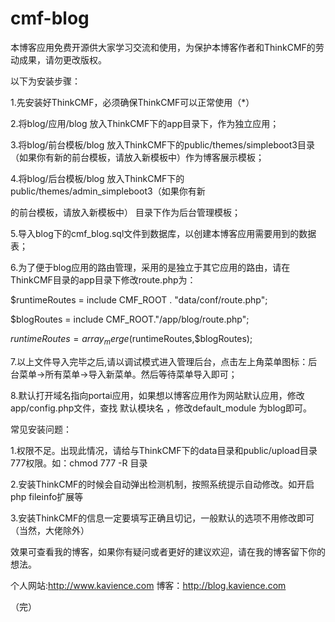 # cmf-blog
本博客应用免费开源供大家学习交流和使用，为保护本博客作者和ThinkCMF的劳动成果，请勿更改版权。



以下为安装步骤：



1.先安装好ThinkCMF，必须确保ThinkCMF可以正常使用（*）



2.将blog/应用/blog  放入ThinkCMF下的app目录下，作为独立应用；



3.将blog/前台模板/blog 放入ThinkCMF下的public/themes/simpleboot3目录（如果你有新的前台模板，请放入新模板中）作为博客展示模板；



4.将blog/后台模板/blog 放入ThinkCMF下的public/themes/admin_simpleboot3（如果你有新

的前台模板，请放入新模板中） 目录下作为后台管理模板；



5.导入blog下的cmf_blog.sql文件到数据库，以创建本博客应用需要用到的数据表；



6.为了便于blog应用的路由管理，采用的是独立于其它应用的路由，请在ThinkCMF目录的app目录下修改route.php为：

 $runtimeRoutes = include CMF_ROOT . "data/conf/route.php";



 $blogRoutes = include CMF_ROOT."/app/blog/route.php";



 $runtimeRoutes = array_merge($runtimeRoutes,$blogRoutes);



7.以上文件导入完毕之后,请以调试模式进入管理后台，点击左上角菜单图标：后台菜单->所有菜单->导入新菜单。然后等待菜单导入即可；



8.默认打开域名指向portai应用，如果想以博客应用作为网站默认应用，修改app/config.php文件，查找 默认模块名 ，修改default_module 为blog即可。



常见安装问题：

  1.权限不足。出现此情况，请给与ThinkCMF下的data目录和public/upload目录 777权限。如：chmod 777 -R 目录

  2.安装ThinkCMF的时候会自动弹出检测机制，按照系统提示自动修改。如开启php fileinfo扩展等

  3.安装ThinkCMF的信息一定要填写正确且切记，一般默认的选项不用修改即可（当然，大佬除外）

效果可查看我的博客，如果你有疑问或者更好的建议欢迎，请在我的博客留下你的想法。

个人网站:http://www.kavience.com
博客：http://blog.kavience.com

（完）
